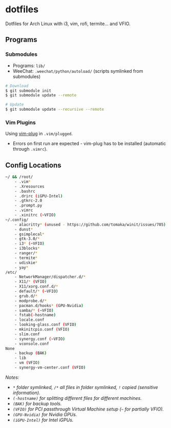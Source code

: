 dotfiles
========

Dotfiles for Arch Linux with i3, vim, rofi, termite... and VFIO.

## Programs

### Submodules

- Programs: `lib/`
- WeeChat: `.weechat/python/autoload/` (scripts symlinked from submodules)

```sh
# Download
$ git submodule init
$ git submodule update --remote

# Update
$ git submodule update --recursive --remote
```

### Vim Plugins

Using [vim-plug](https://github.com/junegunn/vim-plug) in `.vim/plugged`.
- Errors on first run are expected - vim-plug has to be installed (automatic through `.vimrc`).

## Config Locations

```sh
~/ && /root/
    - .vim*
    - .Xresources
    - .bashrc
    - .drirc (iGPU-Intel)
    - .gtkrc-2.0
    - .prompt.py
    - .vimrc
    - .xinitrc (~VFIO)
~/.config/
    - alacritty* (unused - https://github.com/tomaka/winit/issues/705)
    - dunst*
    - gsimplecal*
    - gtk-3.0/*
    - i3* (~VFIO)
    - i3blocks*
    - ranger/*
    - termite*
    - udiskie*
    - yay*
/etc/
    - NetworkManager/dispatcher.d/*
    - X11/* (VFIO)
    - X11/xorg.conf.d/*
    - default/* (~VFIO)
    - grub.d/*
    - modprobe.d/*
    - pacman.d/hooks* (GPU-Nvidia)
    - samba/* (~VFIO)
    - fstab(-hostname)
    - locale.conf
    - looking-glass.conf (VFIO)
    - mkinitcpio.conf (VFIO)
    - slim.conf
    - synergy.conf (~VFIO)
    - vconsole.conf
None
    - backup (BAK)
    - lib
    - vm (VFIO)
    - synergy-vm-center.conf (VFIO)
```
_Notes:_
- _`*` folder symlinked, `/*` all files in folder symlinked, `!` copied (sensitive information)._
- _`(-hostname)` for splitting different files for different machines._
- _`(BAK)` for backup tools._
- _`(VFIO)` for PCI passthrough Virtual Machine setup (`~` for partially VFIO)._
- _`(GPU-Nvidia)` for Nvidia GPUs._
- _`(iGPU-Intel)` for Intel iGPUs._
